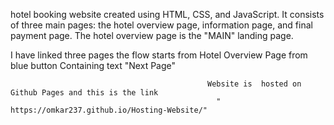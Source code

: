 hotel booking website created using HTML, CSS, and JavaScript. It consists of three main pages: 
the hotel overview page, information page, and final payment page. The hotel overview page is the "MAIN" landing page.


I have linked three pages the flow starts from Hotel Overview Page from blue button Containing text "Next Page"

                                                Website is  hosted on Github Pages and this is the link
                                                  " https://omkar237.github.io/Hosting-Website/"
